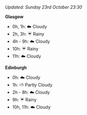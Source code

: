 *Updated: Sunday 23rd October 23:30*

**Glasgow**

* 0h, 1h: :cloud: Cloudy
* 2h, 3h: :umbrella: Rainy
* 4h - 9h: :cloud: Cloudy
* 10h: :umbrella: Rainy
* 11h: :cloud: Cloudy

**Edinburgh**

* 0h: :cloud: Cloudy
* 1h: :partly_sunny: Partly Cloudy
* 2h - 8h: :cloud: Cloudy
* 9h: :umbrella: Rainy
* 10h, 11h: :cloud: Cloudy
